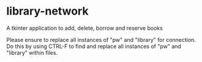 # library-network
A tkinter application to add, delete, borrow and reserve books

Please ensure to replace all instances of "pw" and "library" for connection. Do this by using CTRL-F to find and replace all instances of "pw" and "library" within files.
